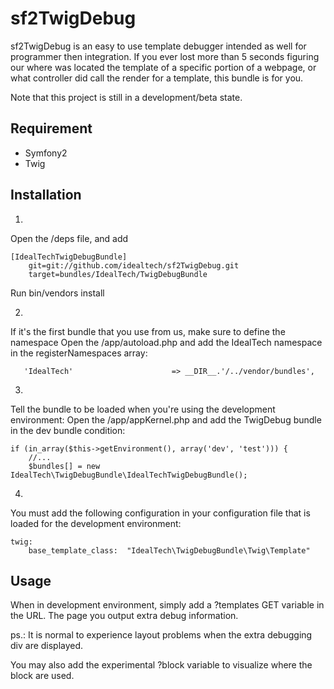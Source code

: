 sf2TwigDebug
==========

sf2TwigDebug is an easy to use template debugger intended as well for programmer then integration.
If you ever lost more than 5 seconds figuring our where was located the template of a specific portion of a webpage,
or what controller did call the render for a template, this bundle is for you.

Note that this project is still in a development/beta state.

Requirement
-----------

- Symfony2
- Twig

Installation
------------

1.
Open the /deps file, and add

    [IdealTechTwigDebugBundle]
        git=git://github.com/idealtech/sf2TwigDebug.git
        target=bundles/IdealTech/TwigDebugBundle

Run bin/vendors install

2.
If it's the first bundle that you use from us, make sure to define the namespace
Open the /app/autoload.php and add the IdealTech namespace in the registerNamespaces array:

       'IdealTech'                      => __DIR__.'/../vendor/bundles',

3.
Tell the bundle to be loaded when you're using the development environment:
Open the /app/appKernel.php and add the TwigDebug bundle in the dev bundle condition:

    if (in_array($this->getEnvironment(), array('dev', 'test'))) {
        //...
        $bundles[] = new IdealTech\TwigDebugBundle\IdealTechTwigDebugBundle();

4.
You must add the following configuration in your configuration file that is loaded
for the development environment:

    twig:
        base_template_class:  "IdealTech\TwigDebugBundle\Twig\Template"


Usage
-----
When in development environment, simply add a ?templates GET variable in the URL.
The page you output extra debug information.

ps.: It is normal to experience layout problems when the extra debugging div are displayed.

You may also add the experimental ?block variable to visualize where the block are used.